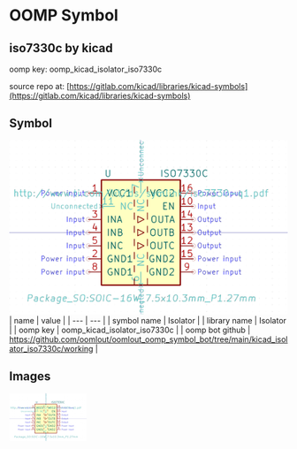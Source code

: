 # OOMP Symbol  
## iso7330c  by kicad  
  
oomp key: oomp_kicad_isolator_iso7330c  
  
source repo at: [https://gitlab.com/kicad/libraries/kicad-symbols](https://gitlab.com/kicad/libraries/kicad-symbols)  
## Symbol  
  
[![working.png](working_600.png)](working.png)  
| name | value | 
| --- | --- | 
| symbol name | Isolator | 
| library name | Isolator | 
| oomp key | oomp_kicad_isolator_iso7330c | 
| oomp bot github | https://github.com/oomlout/oomlout_oomp_symbol_bot/tree/main/kicad_isolator_iso7330c/working | 
## Images  
  
[![working.png](working_140.png)](working.png)  
